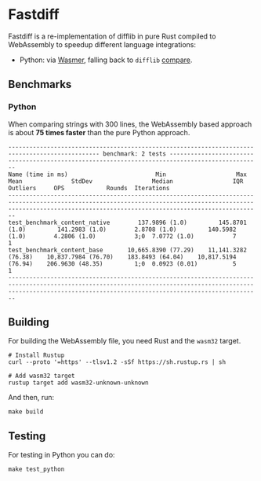 # Fastdiff

Fastdiff is a re-implementation of difflib in pure Rust compiled to WebAssembly to speedup different language integrations:

* Python: via [Wasmer](https://github.com/wasmerio/python-ext-wasm), falling back to `difflib` [compare](https://docs.python.org/3/library/difflib.html#difflib.Differ.compare).

## Benchmarks

### Python

When comparing strings with 300 lines, the WebAssembly based approach is about **75 times faster** than the pure Python approach.

```
------------------------------------------------------------------------------------------------ benchmark: 2 tests ------------------------------------------------------------------------------------------------
Name (time in ms)                         Min                    Max                   Mean              StdDev                 Median                 IQR            Outliers     OPS            Rounds  Iterations
--------------------------------------------------------------------------------------------------------------------------------------------------------------------------------------------------------------------
test_benchmark_content_native        137.9896 (1.0)         145.8701 (1.0)         141.2983 (1.0)        2.8708 (1.0)         140.5982 (1.0)        4.2806 (1.0)           3;0  7.0772 (1.0)           7           1
test_benchmark_content_base       10,665.8390 (77.29)    11,141.3282 (76.38)    10,837.7984 (76.70)    183.8493 (64.04)    10,817.5194 (76.94)    206.9630 (48.35)         1;0  0.0923 (0.01)          5           1
--------------------------------------------------------------------------------------------------------------------------------------------------------------------------------------------------------------------
```

## Building

For building the WebAssembly file, you need Rust and the `wasm32` target.

```
# Install Rustup
curl --proto '=https' --tlsv1.2 -sSf https://sh.rustup.rs | sh

# Add wasm32 target
rustup target add wasm32-unknown-unknown
```

And then, run:

```
make build
```

## Testing

For testing in Python you can do:

```
make test_python
```

